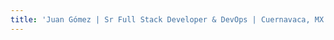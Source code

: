 ```yaml
---
title: 'Juan Gómez | Sr Full Stack Developer & DevOps | Cuernavaca, MX'
---
```


<h1 hidden>Juan Gómez | Sr Full Stack Developer & DevOps | Cuernavaca, MX</h1>
